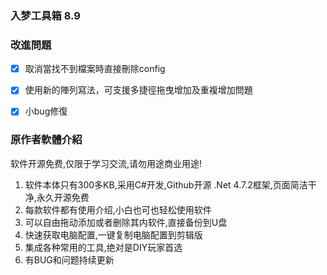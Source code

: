### 入梦工具箱 8.9

### 改進問題

- [x] 取消當找不到檔案時直接刪除config
- [x] 使用新的陣列寫法，可支援多捷徑拖曳增加及重複增加問題
- [x] 小bug修復



### 原作者軟體介紹

软件开源免费,仅限于学习交流,请勿用途商业用途! 
1. 软件本体只有300多KB,采用C#开发,Github开源 .Net 4.7.2框架,页面简洁干净,永久开源免费 
2. 每款软件都有使用介绍,小白也可也轻松使用软件 
3. 可以自由拖动添加或者删除其内软件,直接备份到U盘 
4. 快速获取电脑配置,一键复制电脑配置到剪辑版 
5. 集成各种常用的工具,绝对是DIY玩家首选 
6. 有BUG和问题持续更新  

